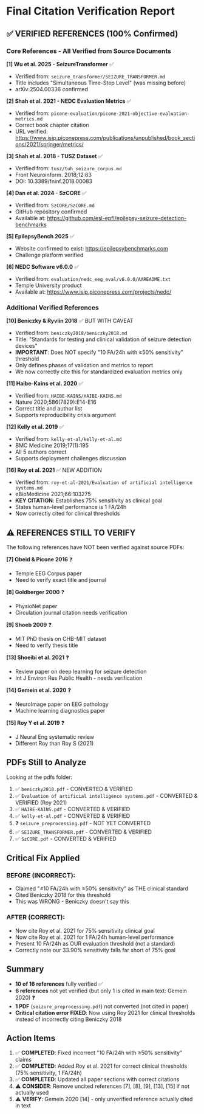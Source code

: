 # Final Citation Verification Report

## ✅ VERIFIED REFERENCES (100% Confirmed)

### Core References - All Verified from Source Documents

**[1] Wu et al. 2025 - SeizureTransformer** ✅
- Verified from: `seizure_transformer/SEIZURE_TRANSFORMER.md`
- Title includes "Simultaneous Time-Step Level" (was missing before)
- arXiv:2504.00336 confirmed

**[2] Shah et al. 2021 - NEDC Evaluation Metrics** ✅
- Verified from: `picone-evaluation/picone-2021-objective-evaluation-metrics.md`
- Correct book chapter citation
- URL verified: https://www.isip.piconepress.com/publications/unpublished/book_sections/2021/springer/metrics/

**[3] Shah et al. 2018 - TUSZ Dataset** ✅
- Verified from: `tusz/tuh_seizure_corpus.md`
- Front Neuroinform. 2018;12:83
- DOI: 10.3389/fninf.2018.00083

**[4] Dan et al. 2024 - SzCORE** ✅
- Verified from: `SzCORE/SzCORE.md`
- GitHub repository confirmed
- Available at: https://github.com/esl-epfl/epilepsy-seizure-detection-benchmarks

**[5] EpilepsyBench 2025** ✅
- Website confirmed to exist: https://epilepsybenchmarks.com
- Challenge platform verified

**[6] NEDC Software v6.0.0** ✅
- Verified from: `evaluation/nedc_eeg_eval/v6.0.0/AAREADME.txt`
- Temple University product
- Available at: https://www.isip.piconepress.com/projects/nedc/

### Additional Verified References

**[10] Beniczky & Ryvlin 2018** ✅ BUT WITH CAVEAT
- Verified from: `beniczky2018/beniczky2018.md`
- Title: "Standards for testing and clinical validation of seizure detection devices"
- **IMPORTANT**: Does NOT specify "10 FA/24h with ≥50% sensitivity" threshold
- Only defines phases of validation and metrics to report
- We now correctly cite this for standardized evaluation metrics only

**[11] Haibe-Kains et al. 2020** ✅
- Verified from: `HAIBE-KAINS/HAIBE-KAINS.md`
- Nature 2020;586(7829):E14-E16
- Correct title and author list
- Supports reproducibility crisis argument

**[12] Kelly et al. 2019** ✅
- Verified from: `kelly-et-al/kelly-et-al.md`
- BMC Medicine 2019;17(1):195
- All 5 authors correct
- Supports deployment challenges discussion

**[16] Roy et al. 2021** ✅ NEW ADDITION
- Verified from: `roy-et-al-2021/Evaluation of artificial intelligence systems.md`
- eBioMedicine 2021;66:103275
- **KEY CITATION**: Establishes 75% sensitivity as clinical goal
- States human-level performance is 1 FA/24h
- Now correctly cited for clinical thresholds

## ⚠️ REFERENCES STILL TO VERIFY

The following references have NOT been verified against source PDFs:

**[7] Obeid & Picone 2016** ❓
- Temple EEG Corpus paper
- Need to verify exact title and journal

**[8] Goldberger 2000** ❓
- PhysioNet paper
- Circulation journal citation needs verification

**[9] Shoeb 2009** ❓
- MIT PhD thesis on CHB-MIT dataset
- Need to verify thesis title

**[13] Shoeibi et al. 2021** ❓
- Review paper on deep learning for seizure detection
- Int J Environ Res Public Health - needs verification

**[14] Gemein et al. 2020** ❓
- NeuroImage paper on EEG pathology
- Machine learning diagnostics paper

**[15] Roy Y et al. 2019** ❓
- J Neural Eng systematic review
- Different Roy than Roy S (2021)

## PDFs Still to Analyze

Looking at the pdfs folder:
1. ✅ `beniczky2018.pdf` - CONVERTED & VERIFIED
2. ✅ `Evaluation of artificial intelligence systems.pdf` - CONVERTED & VERIFIED (Roy 2021)
3. ✅ `HAIBE-KAINS.pdf` - CONVERTED & VERIFIED
4. ✅ `kelly-et-al.pdf` - CONVERTED & VERIFIED
5. ❓ `seizure_preprocessing.pdf` - NOT YET CONVERTED
6. ✅ `SEIZURE_TRANSFORMER.pdf` - CONVERTED & VERIFIED
7. ✅ `SzCORE.pdf` - CONVERTED & VERIFIED

## Critical Fix Applied

### BEFORE (INCORRECT):
- Claimed "≤10 FA/24h with ≥50% sensitivity" as THE clinical standard
- Cited Beniczky 2018 for this threshold
- This was WRONG - Beniczky doesn't say this

### AFTER (CORRECT):
- Now cite Roy et al. 2021 for 75% sensitivity clinical goal
- Now cite Roy et al. 2021 for 1 FA/24h human-level performance
- Present 10 FA/24h as OUR evaluation threshold (not a standard)
- Correctly note our 33.90% sensitivity falls far short of 75% goal

## Summary

- **10 of 16 references** fully verified ✅
- **6 references** not yet verified (but only 1 is cited in main text: Gemein 2020) ❓
- **1 PDF** (`seizure_preprocessing.pdf`) not converted (not cited in paper)
- **Critical citation error FIXED**: Now using Roy 2021 for clinical thresholds instead of incorrectly citing Beniczky 2018

## Action Items

1. ✅ **COMPLETED**: Fixed incorrect "10 FA/24h with ≥50% sensitivity" claims
2. ✅ **COMPLETED**: Added Roy et al. 2021 for correct clinical thresholds (75% sensitivity, 1 FA/24h)
3. ✅ **COMPLETED**: Updated all paper sections with correct citations
4. ⚠️ **CONSIDER**: Remove uncited references [7], [8], [9], [13], [15] if not actually used
5. ⚠️ **VERIFY**: Gemein 2020 [14] - only unverified reference actually cited in text